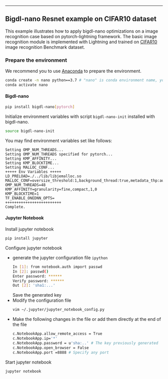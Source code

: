 ---
## Bigdl-nano Resnet example on CIFAR10 dataset
This example illustrates how to apply bigdl-nano optimizations on a image recognition case based on pytorch-lightning framework. The basic image recognition module is implemented with Lightning and trained on [CIFAR10](https://www.cs.toronto.edu/~kriz/cifar.html) image recognition Benchmark dataset.
### Prepare the environment
We recommend you to use [Anaconda](https://www.anaconda.com/distribution/#linux) to prepare the environment.
```bash
conda create -n nano python==3.7 # "nano" is conda environment name, you can use any name you like.
conda activate nano
```
#### Bigdl-nano
```bash
pip install bigdl-nano[pytorch]
```
Initialize environment variables with script `bigdl-nano-init` installed with bigdl-nano.
```bash
source bigdl-nano-init
```
You may find environment variables set like follows:
```
Setting OMP_NUM_THREADS...
Setting OMP_NUM_THREADS specified for pytorch...
Setting KMP_AFFINITY...
Setting KMP_BLOCKTIME...
Setting MALLOC_CONF...
+++++ Env Variables +++++
LD_PRELOAD=./../lib/libjemalloc.so
MALLOC_CONF=oversize_threshold:1,background_thread:true,metadata_thp:auto,dirty_decay_ms:-1,muzzy_decay_ms:-1
OMP_NUM_THREADS=48
KMP_AFFINITY=granularity=fine,compact,1,0
KMP_BLOCKTIME=1
TF_ENABLE_ONEDNN_OPTS=
+++++++++++++++++++++++++
Complete.
```
#### Jupyter Notebook
Install jupyter notebook
```bash
pip install jupyter
```
Configure jupyter notebook
- generate the jupyter configuration file
    ```ipython```
    ```bash
    In [1]: from notebook.auth import passwd
    In [2]: passwd()
    Enter password: ******
    Verify password: ******
    Out [2]: 'sha1:...'
    ```
    Save the generated key
- Modify the configuration file
   ```bash
   vim ~/.jupyter/jupyter_notebook_config.py
   ```
- Make the following changes in the file or add them directly at the end of the file
  ```bash
  c.NotebookApp.allow_remote_access = True 
  c.NotebookApp.ip='*'
  c.NotebookApp.password = u'sha:..' # The key previously generated
  c.NotebookApp.open_browser = False 
  c.NotebookApp.port =8888 # Specify any port
  ```
Start jupyter notebook
  ```bash
  jupyter notebook
  ```